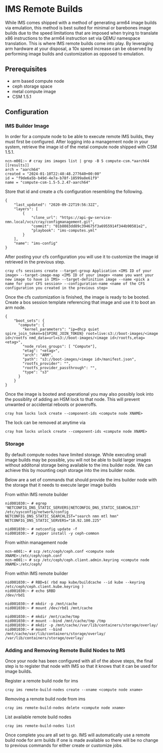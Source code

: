 # IMS Remote Builds 

While IMS comes shipped with a method of generating arm64 image builds via emulation, this method is best suited for minimal or barebones image builds
due to the speed limitations that are imposed when trying to translate x86 instructions to the arm64 instruction set via QEMU namespace translation.
This is where IMS remote builds come into play. By leveraging arm hardware at your disposal, a 10x speed increase can be observed by performing image builds and customization as opposed to emulation.

## Prerequisites 
- arm based compute node
- ceph storage space 
- metal compute image 
- CSM 1.5.1

## Configuration 

### IMS Builder Image

In order for a compute node to be able to execute remote IMS builds, they must first be configured. After logging into a management node in your system,
retrieve the image id of the metal compute node shipped with CSM 1.5.1.

```
ncn-m001:~ # cray ims images list | grep -B 5 compute-csm.*aarch64
[[results]]
arch = "aarch64"
created = "2024-01-10T22:48:48.277640+00:00"
id = "f9de6a5b-b49d-4e7a-b78f-18599a8e61f9"
name = "compute-csm-1.5-5.2.47-aarch64"
```

Store that id and create a cfs configuration resembling the following. 

```
{
    "last_updated": "2020-09-22T19:56:32Z",
    "layers": [
        {
            "clone_url": "https://api-gw-service-nmn.local/vcs/cray/configmanagement.git",
            "commit": "01b8083dd89c394675f3a6955914f344b90581e2",
            "playbook": "ims-computes.yml"
        }
    ],
    "name": "ims-config"
}
```
After posting your cfs configuration you will use it to customize the image id retrieved in the previous step.

```
cray cfs sessions create --target-group Application <IMS ID of your image> --target-image-map <IMS ID of your image> <name you want your new image to have in IMS> --target-definition image --name <pick a name for your CFS session> --configuration-name <name of the CFS configuration you created in the previous step>
```

Once the cfs customization is finished, the image is ready to be booted. Create a bos session template referencing that image and use it to boot an arm node.

```
{
    "boot_sets": {
      "compute": {
	    "kernel_parameters": "ip=dhcp quiet spire_join_token=${SPIRE_JOIN_TOKEN} root=live:s3://boot-images/<image id>/rootfs nmd_data=url=s3://boot-images/<image id>/rootfs,etag=<etag>",
        "node_roles_groups": [ "Compute"],
        "etag": "<etag>",
	    "arch": "ARM",
        "path": "s3://boot-images/<image id>/manifest.json",
        "rootfs_provider": "",
        "rootfs_provider_passthrough": "",
        "type": "s3"
      }
    }
}
```
Once the image is booted and operational you may also possibly look into the possiblity of adding an HSM lock to that node. This will prevent unwanted or accidental reboots or poweroffs.

```
cray hsm locks lock create --component-ids <compute node XNAME>
```

The lock can be removed at anytime via
```
cray hsm locks unlock create --component-ids <compute node XNAME>
```

### Storage 

By default compute nodes have limited storage. While executing small image builds may be possible, you will not be able to build larger images without additonal
storage being available to the ims builder node. We can achieve this by mounting ceph storage into the ims builder node.

Below are a set of commands that should provide the ims builder node with the storage that it needs to execute larger image builds 

From within IMS remote builder 
```
nid001030:~ # egrep 'NETCONFIG_DNS_STATIC_SERVERS|NETCONFIG_DNS_STATIC_SEARCHLIST' /etc/sysconfig/network/config
NETCONFIG_DNS_STATIC_SEARCHLIST="search nmn mtl hmn"
NETCONFIG_DNS_STATIC_SERVERS="10.92.100.225"

nid001030:~ # netconfig update -f
nid001030:~ # zypper install -y ceph-common
```

From within management node
```
ncn-m001:~ # scp /etc/ceph/ceph.conf <compute node XNAME>:/etc/ceph/ceph.conf
ncn-m001:~ # scp /etc/ceph/ceph.client.admin.keyring <compute node XNAME>:/etc/ceph/
```

From within IMS remote builder
```
nid001030:~ # RBD=$( rbd map kube/buildcache --id kube --keyring /etc/ceph/ceph.client.kube.keyring )
nid001030:~ # echo $RBD
/dev/rbd1

nid001030:~ # mkdir -p /mnt/cache
nid001030:~ # mount /dev/rbd1 /mnt/cache

nid001030:~ # mkdir /mnt/cache/tmp
nid001030:~ # mount --bind /mnt/cache/tmp /tmp
nid001030:~ # mkdir -p /mnt/cache//var/lib/containers/storage/overlay/
nid001030:~ # mount --bind /mnt/cache/var/lib/containers/storage/overlay/ /var/lib/containers/storage/overlay/
```

### Adding and Removing Remote Build Nodes to IMS 

Once your node has been configured with all of the above steps, the final step is to register that node with IMS so that it knows that it can be used for image builds.

Register a remote build node for ims
```
cray ims remote-build-nodes create --xname <compute node xname>
```
Removing a remote build node from ims 
```
cray ims remote-build-nodes delete <compute node xname>
```
List available remote build nodes 
```
cray ims remote-build-nodes list
```

Once complete you are all set to go. IMS will automatically use a remote build node for arm builds if one is made available so there will be no change to
previous commands for either create or customize jobs.





